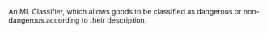 An ML Classifier, which allows goods to be classified as dangerous or non-dangerous according to their description.
